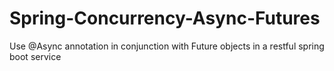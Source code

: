 # Spring-Concurrency-Async-Futures
Use @Async annotation in conjunction with Future objects in a restful spring boot service
